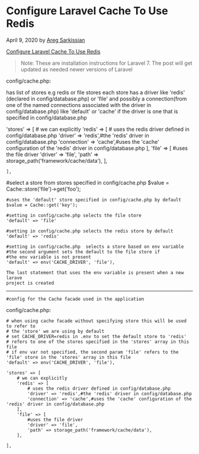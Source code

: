 # Configure Laravel Cache To Use Redis

April 9, 2020 by [Areg Sarkissian](https://aregsar.com/about)

[Configure Laravel Cache To Use Redis](https://aregsar.com/blog/2020/configure-laravel-cache-to-use-redis)

> Note: These are installation instructions for Laravel 7. The post will get updated as needed newer versions of Laravel 

config/cache.php:

has list of stores e.g redis or file stores
each store has a driver like 'redis' (declared in config/database.php) or 'file'
and possibly a connection(from one of the named connections associated with the driver
in config/database.php) like 'default' or 'cache' if the driver is one that is
specified in config/database.php
 
   'stores' => [
        # we can explicitly
        'redis' => [
            # uses the redis driver defined in config/database.php
            'driver' => 'redis',#the 'redis' driver in config/database.php
            'connection' => 'cache',#uses the 'cache' configuration of the 'redis' driver in config/database.php
        ],
        'file' => [
            #uses the file driver
            'driver' => 'file',
            'path' => storage_path('framework/cache/data'),
        ],

    ],


#select a store from stores specified in config/cache.php
$value = Cache::store('file')->get('foo');

    #uses the 'default' store specified in config/cache.php by default
    $value = Cache::get('key');

    #setting in config/cache.php selects the file store
    'default' => 'file'

    #setting in config/cache.php selects the redis store by default
    'default' => 'redis'

    #setting in config/cache.php  selects a store based on env variable
    #the second argument sets the default to the file store if
    #the env variable is not present
    'default' => env('CACHE_DRIVER', 'file'),

    The last statement that uses the env variable is present when a new larave
    project is created

---------------------
    #config for the Cache facade used in the application
config/cache.php:

    # when using cache facade without specifying store this will be used to refer to
    # the 'store' we are using by default
    # set CACHE_DRIVER=redis in .env to set the default store to 'redis'
    # refers to one of the stores specified in the 'stores' array in this file
    # if env var not specified, the second param 'file' refers to the 'file' store in the 'stores' array in this file
    'default' => env('CACHE_DRIVER', 'file'),
   
    'stores' => [
        # we can explicitly
        'redis' => [
            # uses the redis driver defined in config/database.php
            'driver' => 'redis',#the 'redis' driver in config/database.php
            'connection' => 'cache',#uses the 'cache' configuration of the 'redis' driver in config/database.php
        ],
        'file' => [
            #uses the file driver
            'driver' => 'file',
            'path' => storage_path('framework/cache/data'),
        ],

    ],








